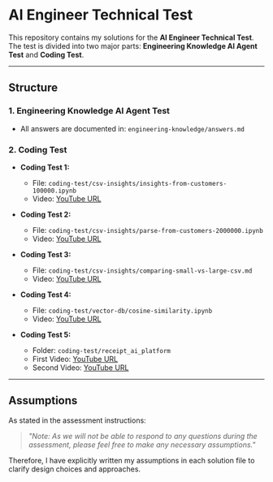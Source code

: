 # AI Engineer Technical Test

This repository contains my solutions for the **AI Engineer Technical Test**.  
The test is divided into two major parts: **Engineering Knowledge AI Agent Test** and **Coding Test**.

---

## Structure

### 1. Engineering Knowledge AI Agent Test
- All answers are documented in: `engineering-knowledge/answers.md`

### 2. Coding Test
- **Coding Test 1:**  
  - File: `coding-test/csv-insights/insights-from-customers-100000.ipynb`
  - Video: [YouTube URL](https://youtu.be/zqHmABfjNLA)

- **Coding Test 2:**  
  - File: `coding-test/csv-insights/parse-from-customers-2000000.ipynb`
  - Video: [YouTube URL](https://youtu.be/JsYanwF1-i0)

- **Coding Test 3:**  
  - File: `coding-test/csv-insights/comparing-small-vs-large-csv.md`
  - Video: [YouTube URL](https://youtu.be/YhqrqxDpq9A)

- **Coding Test 4:**  
  - File: `coding-test/vector-db/cosine-similarity.ipynb`
  - Video: [YouTube URL](https://youtu.be/ZOOChRa9Sxk)

- **Coding Test 5:**  
  - Folder: `coding-test/receipt_ai_platform`
  - First Video: [YouTube URL](https://youtu.be/DXZfv6C8bd4)
  - Second Video: [YouTube URL](https://youtu.be/hXLyDzSkcSU)

---

## Assumptions

As stated in the assessment instructions:  

> *"Note: As we will not be able to respond to any questions during the assessment, please feel free to make any necessary assumptions."*

Therefore, I have explicitly written my assumptions in each solution file to clarify design choices and approaches.